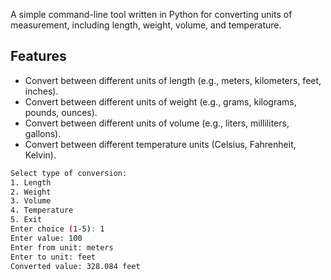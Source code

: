 A simple command-line tool written in Python for converting units of measurement, including length, weight, volume, and temperature.

## Features

- Convert between different units of length (e.g., meters, kilometers, feet, inches).
- Convert between different units of weight (e.g., grams, kilograms, pounds, ounces).
- Convert between different units of volume (e.g., liters, milliliters, gallons).
- Convert between different temperature units (Celsius, Fahrenheit, Kelvin).

```bash
Select type of conversion:
1. Length
2. Weight
3. Volume
4. Temperature
5. Exit
Enter choice (1-5): 1
Enter value: 100
Enter from unit: meters
Enter to unit: feet
Converted value: 328.084 feet 
```

